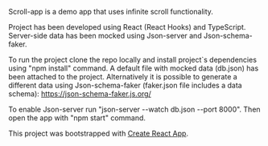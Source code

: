 Scroll-app is a demo app that uses infinite scroll functionality.

Project has been developed using React (React Hooks) and TypeScript.
Server-side data has been mocked using Json-server and Json-schema-faker.

To run the project clone the repo locally and install project`s dependencies using "npm install" command.
A default file with mocked data (db.json) has been attached to the project.
Alternatively it is possible to generate a different data using Json-schema-faker (faker.json file includes a data schema):
https://json-schema-faker.js.org/

To enable Json-server run "json-server --watch db.json --port 8000".
Then open the app with "npm start" command.

This project was bootstrapped with [Create React App](https://github.com/facebook/create-react-app).
